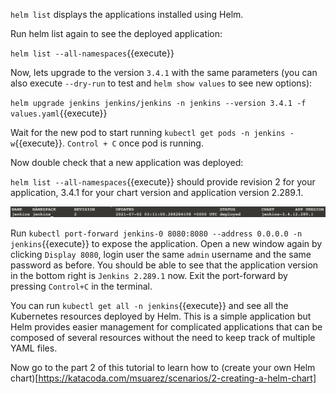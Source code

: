 `helm list` displays the applications installed using Helm.

Run helm list again to see the deployed application:

`helm list --all-namespaces`{{execute}}

Now, lets upgrade to the version `3.4.1` with the same parameters (you can also execute `--dry-run` to test and `helm show values` to see new options):

`helm upgrade jenkins jenkins/jenkins -n jenkins --version 3.4.1 -f values.yaml`{{execute}}

Wait for the new pod to start running `kubectl get pods -n jenkins -w`{{execute}}. `Control + C` once pod is running.

Now double check that a new application was deployed:

`helm list --all-namespaces`{{execute}} should provide revision 2 for your application, 3.4.1 for your chart version and application version 2.289.1. 

![upgrade](./../assets/upgrade.png)

Run `kubectl port-forward jenkins-0 8080:8080 --address 0.0.0.0 -n jenkins`{{execute}} to expose the application. Open a new window again by clicking `Display 8080`, login user the same `admin` username and the same password as before. You should be able to see that the application version in the bottom right is `Jenkins 2.289.1` now. Exit the port-forward by pressing `Control+C` in the terminal.

You can run  `kubectl get all -n jenkins`{{execute}} and see all the Kubernetes resources deployed by Helm. This is a simple application but Helm provides easier management for complicated applications that can be composed of several resources without the need to keep track of multiple YAML files.

Now go to the part 2 of this tutorial to learn how to (create your own Helm chart)[https://katacoda.com/msuarez/scenarios/2-creating-a-helm-chart]


